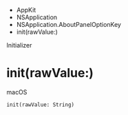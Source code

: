 

- AppKit
- NSApplication
- NSApplication.AboutPanelOptionKey
-  init(rawValue:) 

Initializer

# init(rawValue:)

macOS

``` source
init(rawValue: String)
```


